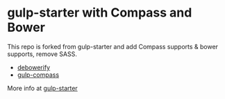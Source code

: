 gulp-starter with Compass and Bower
============

This repo is forked from gulp-starter and add Compass supports & bower supports, remove SASS.
* [debowerify](https://github.com/eugeneware/debowerify)
* [gulp-compass](https://github.com/appleboy/gulp-compass)

More info at  [gulp-starter](https://github.com/greypants/gulp-starter)

